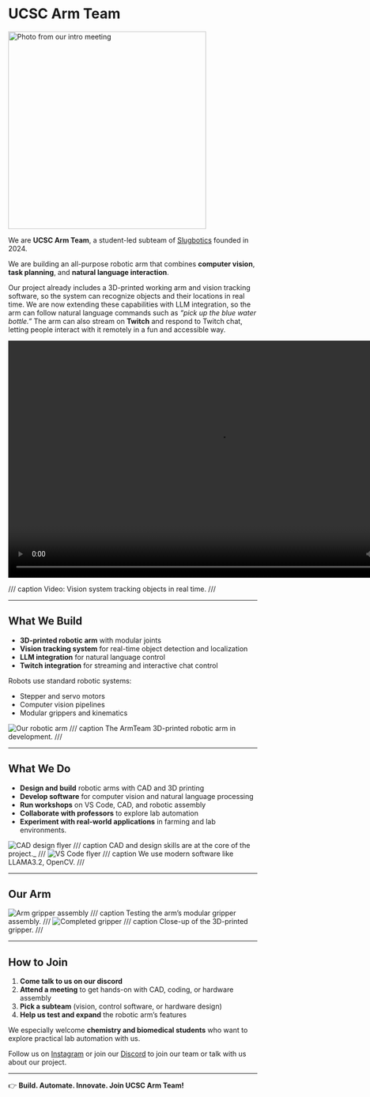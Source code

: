 # UCSC Arm Team

<img src="../../assets/images/projects/armteam/armteam-2024-into-meeting.jpg" alt="Photo from our intro meeting" width="400" class="center">

We are **UCSC Arm Team**, a student-led subteam of [Slugbotics](../index.md)
founded in 2024.

We are building an all-purpose robotic arm that combines **computer vision**,
**task planning**, and **natural language interaction**.

Our project already includes a 3D-printed working arm and vision tracking
software, so the system can recognize objects and their locations in real time.
We are now extending these capabilities with LLM integration, so the arm can
follow natural language commands such as _“pick up the blue water bottle.”_ The
arm can also stream on **Twitch** and respond to Twitch chat, letting people
interact with it remotely in a fun and accessible way.

<video width="852" height="480" controls>
<source src="../../assets/images/projects/armteam/armteam-arm-tracking.mp4" type="video/mp4">
Your browser does not support video
</video>

/// caption
Video: Vision system tracking objects in real time. 
///

---

## What We Build

- **3D-printed robotic arm** with modular joints
- **Vision tracking system** for real-time object detection and localization
- **LLM integration** for natural language control
- **Twitch integration** for streaming and interactive chat control

Robots use standard robotic systems:

- Stepper and servo motors
- Computer vision pipelines
- Modular grippers and kinematics

<img src="../../assets/images/projects/armteam/armteam-arm.jpg" alt="Our robotic arm" class="center">
/// caption
The ArmTeam 3D-printed robotic arm in development.
///

---

## What We Do

- **Design and build** robotic arms with CAD and 3D printing
- **Develop software** for computer vision and natural language processing
- **Run workshops** on VS Code, CAD, and robotic assembly
- **Collaborate with professors** to explore lab automation
- **Experiment with real-world applications** in farming and lab environments.

<img src="../../assets/images/projects/armteam/armteam-cad-flyer.webp" alt="CAD design flyer" class="center">
/// caption
CAD and design skills are at the core of the project._
///

<img src="../../assets/images/projects/armteam/armteam-vscode-flyer.webp" alt="VS Code flyer" class="center">
/// caption
We use modern software like LLAMA3.2, OpenCV.
///

---

## Our Arm

<img src="../../assets/images/projects/armteam/armteam-gripper-assembily.jpg" alt="Arm gripper assembly" class="center">
/// caption
Testing the arm’s modular gripper assembly.
///

<img src="../../assets/images/projects/armteam/armteam-gripper.jpg" alt="Completed gripper" class="center">
/// caption
Close-up of the 3D-printed gripper.
///

---

## How to Join

1. **Come talk to us on our discord**
2. **Attend a meeting** to get hands-on with CAD, coding, or hardware assembly
3. **Pick a subteam** (vision, control software, or hardware design)
4. **Help us test and expand** the robotic arm’s features

We especially welcome **chemistry and biomedical students** who want to explore
practical lab automation with us.

Follow us on [Instagram](https://www.instagram.com/slugbotics/) or join our
[Discord](http://discord.slugbotics.com/) to join our team or talk with us about
our project.

---

👉 **Build. Automate. Innovate. Join UCSC Arm Team!**
